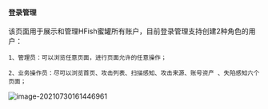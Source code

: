 
#### 登录管理

该页面用于展示和管理HFish蜜罐所有账户，目前登录管理支持创建2种角色的用户：

```
1、管理员：可以浏览任意页面，进行页面允许的任意操作；

2、业务操作员：尽可以浏览首页、攻击列表、扫描感知、攻击来源、账号资产 、失陷感知六个页面；
```

![image-20210730161446961](/images/20210730161448.png)

